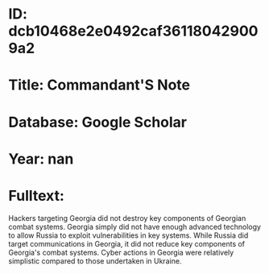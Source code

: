 # ID: dcb10468e2e0492caf361180429009a2
# Title: Commandant'S Note
# Database: Google Scholar
# Year: nan
# Fulltext:
Hackers targeting Georgia did not destroy key components of Georgian combat systems.
Georgia simply did not have enough advanced technology to allow Russia to exploit vulnerabilities in key systems.
While Russia did target communications in Georgia, it did not reduce key components of Georgia's combat systems.
Cyber actions in Georgia were relatively simplistic compared to those undertaken in Ukraine.